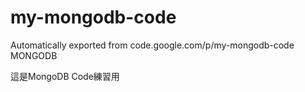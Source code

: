 # my-mongodb-code
Automatically exported from code.google.com/p/my-mongodb-code
MONGODB

這是MongoDB Code練習用
